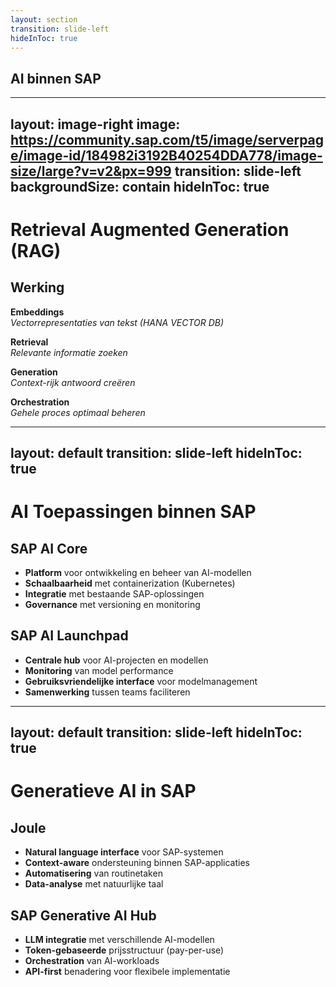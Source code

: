 ```yaml
---
layout: section
transition: slide-left
hideInToc: true
---
```


## AI binnen SAP

<!-- 
  Lazhar
-->

---
layout: image-right
image: https://community.sap.com/t5/image/serverpage/image-id/184982i3192B40254DDA778/image-size/large?v=v2&px=999
transition: slide-left
backgroundSize: contain
hideInToc: true
---
 
# Retrieval Augmented Generation (RAG)

## Werking
 
**Embeddings** <br>
*Vectorrepresentaties van tekst (HANA VECTOR DB)*
 
**Retrieval** <br>
*Relevante informatie zoeken*
 
**Generation** <br>
*Context-rijk antwoord creëren*
 
**Orchestration** <br>
*Gehele proces optimaal beheren*

---
layout: default
transition: slide-left
hideInToc: true
---

# AI Toepassingen binnen SAP

<div class="grid grid-cols-2 gap-6">
<div>

## SAP AI Core

- **Platform** voor ontwikkeling en beheer van AI-modellen
- **Schaalbaarheid** met containerization (Kubernetes)
- **Integratie** met bestaande SAP-oplossingen
- **Governance** met versioning en monitoring

</div>
<div>

## SAP AI Launchpad

- **Centrale hub** voor AI-projecten en modellen
- **Monitoring** van model performance
- **Gebruiksvriendelijke interface** voor modelmanagement
- **Samenwerking** tussen teams faciliteren

</div>
</div>

---
layout: default
transition: slide-left
hideInToc: true
---

# Generatieve AI in SAP

<div class="grid grid-cols-2 gap-6">
<div>

## Joule

- **Natural language interface** voor SAP-systemen
- **Context-aware** ondersteuning binnen SAP-applicaties
- **Automatisering** van routinetaken
- **Data-analyse** met natuurlijke taal

</div>
<div>

## SAP Generative AI Hub

- **LLM integratie** met verschillende AI-modellen
- **Token-gebaseerde** prijsstructuur (pay-per-use)
- **Orchestration** van AI-workloads
- **API-first** benadering voor flexibele implementatie

</div>
</div>
